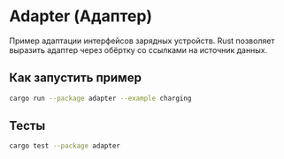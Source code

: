 # Adapter (Адаптер)

Пример адаптации интерфейсов зарядных устройств. Rust позволяет выразить адаптер через обёртку со ссылками на источник данных.

## Как запустить пример

```bash
cargo run --package adapter --example charging
```

## Тесты

```bash
cargo test --package adapter
```
